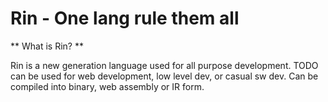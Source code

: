 # Rin - One lang rule them all

** What is Rin? **

Rin is a new generation language used for all purpose development. TODO can be used for web development, low level dev, or casual sw dev. Can be compiled into binary, web assembly or IR form.